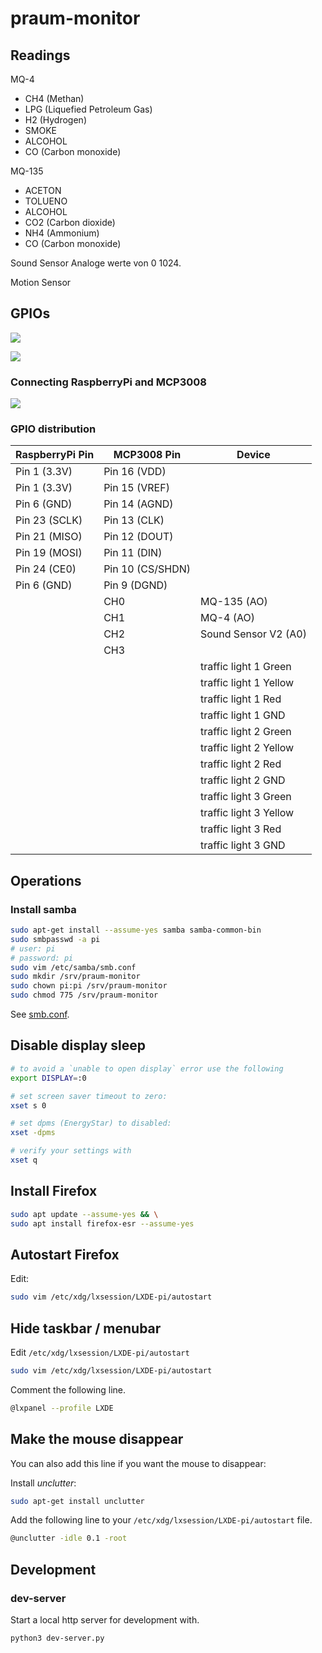 # praum-monitor

## Readings

MQ-4

- CH4 (Methan)
- LPG (Liquefied Petroleum Gas)
- H2 (Hydrogen)
- SMOKE
- ALCOHOL
- CO (Carbon monoxide)

MQ-135

- ACETON
- TOLUENO
- ALCOHOL
- CO2 (Carbon dioxide)
- NH4 (Ammonium)
- CO (Carbon monoxide)

Sound Sensor
Analoge werte von 0 1024.

Motion Sensor


## GPIOs

![](/Users/lukas/Developer/Others/praum-monitor/doc/rpi-gpio.jpg)

![](/Users/lukas/Developer/Others/praum-monitor/doc/mcp3008.png)

### Connecting RaspberryPi and MCP3008

![](/Users/lukas/Developer/Others/praum-monitor/doc/rpi-mcp3008.webp)

### GPIO distribution

| RaspberryPi Pin | MCP3008 Pin      | Device                 |
|-----------------|------------------|------------------------|
| Pin 1 (3.3V)	   | Pin 16 (VDD)     |                        |
| Pin 1 (3.3V)	   | Pin 15 (VREF)    |                        |
| Pin 6 (GND)	    | Pin 14 (AGND)    |                        |
| Pin 23 (SCLK)   | 	Pin 13 (CLK)    |                        |
| Pin 21 (MISO)	  | Pin 12 (DOUT)    |                        |
| Pin 19 (MOSI)	  | Pin 11 (DIN)     |                        |
| Pin 24 (CE0)	   | Pin 10 (CS/SHDN) |                        |
| Pin 6 (GND)	    | Pin 9 (DGND)     |                        |
|                 | CH0              | MQ-135 (AO)            |
|                 | CH1              | MQ-4 (AO)              |
|                 | CH2              | Sound Sensor V2 (A0)   |
|                 | CH3              |                        |
|                 |                  | traffic light 1 Green  |
|                 |                  | traffic light 1 Yellow |
|                 |                  | traffic light 1 Red    |
|                 |                  | traffic light 1 GND    |
|                 |                  | traffic light 2 Green  |
|                 |                  | traffic light 2 Yellow |
|                 |                  | traffic light 2 Red    |
|                 |                  | traffic light 2 GND    |
|                 |                  | traffic light 3 Green  |
|                 |                  | traffic light 3 Yellow |
|                 |                  | traffic light 3 Red    |
|                 |                  | traffic light 3 GND    |

## Operations

### Install samba

```bash
sudo apt-get install --assume-yes samba samba-common-bin
sudo smbpasswd -a pi
# user: pi
# password: pi
sudo vim /etc/samba/smb.conf
sudo mkdir /srv/praum-monitor
sudo chown pi:pi /srv/praum-monitor
sudo chmod 775 /srv/praum-monitor
```

See [smb.conf](assets/smb.config).


## Disable display sleep

```bash
# to avoid a `unable to open display` error use the following
export DISPLAY=:0

# set screen saver timeout to zero:
xset s 0

# set dpms (EnergyStar) to disabled:
xset -dpms

# verify your settings with
xset q
```

## Install Firefox

```bash
sudo apt update --assume-yes && \
sudo apt install firefox-esr --assume-yes
```

## Autostart Firefox

Edit:

```bash
sudo vim /etc/xdg/lxsession/LXDE-pi/autostart
```

## Hide taskbar / menubar

Edit `/etc/xdg/lxsession/LXDE-pi/autostart`

```bash
sudo vim /etc/xdg/lxsession/LXDE-pi/autostart
```

Comment the following line.

```bash
@lxpanel --profile LXDE
```

## Make the mouse disappear

You can also add this line if you want the mouse to disappear:

Install _unclutter_:

```bash
sudo apt-get install unclutter
```

Add the following line to your `/etc/xdg/lxsession/LXDE-pi/autostart` file.

```bash
@unclutter -idle 0.1 -root
```

## Development

### dev-server

Start a local http server for development with.

```bash
python3 dev-server.py
```
